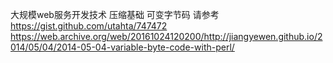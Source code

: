 大规模web服务开发技术 压缩基础 可变字节码
请参考
https://gist.github.com/utahta/747472
https://web.archive.org/web/20161024120200/http://jiangyewen.github.io/2014/05/04/2014-05-04-variable-byte-code-with-perl/
